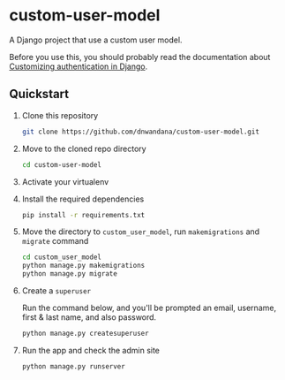 # custom-user-model

A Django project that use a custom user model. 

Before you use this, you should probably read the documentation about [Customizing authentication in Django](https://docs.djangoproject.com/en/dev/topics/auth/customizing/).

## Quickstart

1. Clone this repository
   
    ```bash
    git clone https://github.com/dnwandana/custom-user-model.git
    ```

2. Move to the cloned repo directory   
   
   ```bash
   cd custom-user-model
   ```

3. Activate your virtualenv
   
4. Install the required dependencies
   
   ```bash
   pip install -r requirements.txt 
   ```

5. Move the directory to `custom_user_model`, run `makemigrations` and `migrate` command
   
   ```bash
   cd custom_user_model
   python manage.py makemigrations
   python manage.py migrate
   ```

6. Create a `superuser`
   
   Run the command below, and you'll be prompted an email, username, first & last name, and also password.

   ```bash
   python manage.py createsuperuser
   ```

7. Run the app and check the admin site

   ```bash
   python manage.py runserver
   ```